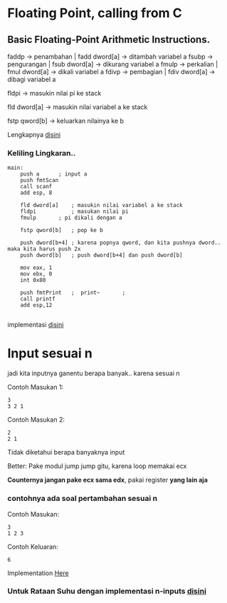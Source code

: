 # Floating Point, calling from C

## Basic Floating-Point Arithmetic Instructions.

faddp 	->	penambahan			|	fadd dword[a]	-> ditambah variabel a
fsubp	->	pengurangan			|	fsub dword[a]	-> dikurang variabel a
fmulp	->	perkalian			|	fmul dword[a]	-> dikali variabel a
fdivp	->	pembagian			|	fdiv dword[a]	-> dibagi variabel a

fldpi	-> 	masukin nilai pi ke stack

fld dword[a]	->	masukin nilai variabel a ke stack

fstp qword[b]   -> 	keluarkan nilainya  ke b

Lengkapnya [disini](https://github.com/auriza/x86)

### Keliling Lingkaran..

```      
main:
    push a		; input a
    push fmtScan
    call scanf
    add esp, 8
  
    fld dword[a]   	; masukin nilai variabel a ke stack
    fldpi			; masukan nilai pi
    fmulp		; pi dikali dengan a			
     
    fstp qword[b]  	; pop ke b
     
    push dword[b+4]	; karena popnya qword, dan kita pushnya dword.. maka kita harus push 2x
    push dword[b]	; push dword[b+4] dan push dword[b]
    
	mov eax, 1
    mov ebx, 0
    int 0x80
    
    push fmtPrint	;  print~		; 
    call printf
    add esp,12
 
```

implementasi [disini](https://github.com/realplayer123/asmOAK/blob/master/oak/Keliling%20Lingkaran.asm)


# Input sesuai n

jadi kita inputnya ganentu berapa banyak.. karena sesuai n

Contoh Masukan 1:
```
3
3 2 1
```

Contoh Masukan 2:
```
2
2 1
```

Tidak diketahui berapa banyaknya input

Better: Pake modul jump jump gitu, karena loop memakai ecx

**Counternya jangan pake ecx sama edx**, pakai register **yang lain aja**

### contohnya ada soal pertambahan sesuai n

Contoh Masukan:
```
3
1 2 3
```

Contoh Keluaran:
```
6
```

Implementation [Here](https://github.com/realplayer123/asmOAK/blob/master/oak/Add%20n-inputs.asm)


### Untuk Rataan Suhu dengan implementasi n-inputs [disini](https://github.com/realplayer123/asmOAK/blob/master/oak/Rataan%20Suhu.asm)

